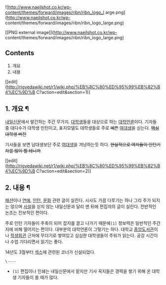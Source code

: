 ![http://www.naeilshot.co.kr/wp-content/themes/forward/images/ribn/ribn_logo_l
arge.png](http://www.naeilshot.co.kr/wp-
content/themes/forward/images/ribn/ribn_logo_large.png)

[[PNG external image]](http://www.naeilshot.co.kr/wp-
content/themes/forward/images/ribn/ribn_logo_large.png)

## Contents

    

1. 개요 
2. 내용 

[[edit](http://rigvedawiki.net/r1/wiki.php/%EB%8C%80%ED%95%99%EB%82%B4%EC%9D%B
C?action=edit&section=1)]

## 1. 개요 ¶

[내일신문](%EB%82%B4%EC%9D%BC%EC%8B%A0%EB%AC%B8.md)에서 발간하는 주간 무가지.
[대학생](%EB%8C%80%ED%95%99%EC%83%9D.md)들을 대상으로 하는 [대학언론](%EB%8C%80%ED%95%99%20%EC%96%B8%EB%A1%A0.md)이다. 기자들 중 대다수가 대학생 인턴이고,
표지모델도 대학생들로 주로 <del>예쁜</del> [여대생](%EC%97%AC%EB%8C%80%EC%83%9D.md)을 싣는다.
<del>[맥심](%EB%A7%A5%EC%8B%AC%28%EC%9E%A1%EC%A7%80%29.md) 대학생 버전</del>

  

기사들을 보면 남대생보단 주로 [여대생](%EC%97%AC%EB%8C%80%EC%83%9D.md)을 겨냥하는듯 하다.
<del>현실적으로 여자들이 인턴기자를 많이 할 테니까</del>

[[edit](http://rigvedawiki.net/r1/wiki.php/%EB%8C%80%ED%95%99%EB%82%B4%EC%9D%B
C?action=edit&section=2)]

## 2. 내용 ¶

[패션](%ED%8C%A8%EC%85%98.md)이나 [연애](%EC%97%B0%EC%95%A0.md),
[인턴](%EC%9D%B8%ED%84%B4.md), [문화](%EB%AC%B8%ED%99%94.md) 관련 글이 실린다. 시사도
가끔 다루기는 하나 그리 주가 되지는 않으며 [사설](%EC%82%AC%EC%84%A4.md)을 싣지 않는 내일신문과 달리 맨 뒤에
편집자의 글이 실린다. 전반적인 논조는 진보적인 편이다.

  

주로 인턴 기자들이 주축이 되어 잡지를 끌고 나가기 때문에`[1]` 정보력은 일반적인 주간지에 비해 떨어지는 편이다. 대부분의 대학언론이
그렇기는 하다. 대학교 [중앙도서관](%EC%A4%91%EB%8F%84.md)이나
[학생회관](%ED%95%99%EC%83%9D%ED%9A%8C%EA%B4%80.md) 근처에 무더기로 쌓여있고 심심한 대학생들이 주워가
읽는다. 공강 시간이나 수업 기다리면서 읽기는 좋다.

  

14년도 3월부터 [섹스](%EC%84%B9%EC%8A%A4.md)에 관련된 코너가 신설되었다.

`\----`

  * `[1]` 편집이나 인쇄는 내일신문에서 맡지만 기사 꼭지들은 경력을 쌓기 위해 온 대학생 기자들이 쓸 때가 많다.

